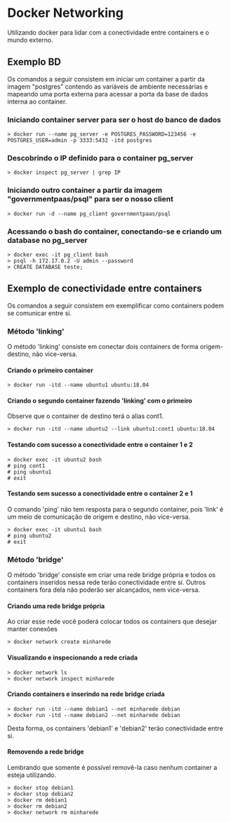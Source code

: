 # Docker Networking
Utilizando docker para lidar com a conectividade entre containers e o mundo externo.

## Exemplo BD
Os comandos a seguir consistem em iniciar um container a partir da imagem "postgres" contendo as variáveis de ambiente necessárias e mapeando uma porta externa para acessar a porta da base de dados interna ao container.

### Iniciando container server para ser o host do banco de dados
```shell
> docker run --name pg_server -e POSTGRES_PASSWORD=123456 -e POSTGRES_USER=admin -p 3333:5432 -itd postgres
```

### Descobrindo o IP definido para o container pg_server
```shell
> docker inspect pg_server | grep IP
```

### Iniciando outro container a partir da imagem "governmentpaas/psql" para ser o nosso client
```shell
> docker run -d --name pg_client governmentpaas/psql
```

### Acessando o bash do container, conectando-se e criando um database no pg_server
```shell
> docker exec -it pg_client bash
> psql -h 172.17.0.2 -U admin --password
> CREATE DATABASE teste;
```

## Exemplo de conectividade entre containers
Os comandos a seguir consistem em exemplificar como containers podem se comunicar entre si.

### Método 'linking'
O método 'linking' consiste em conectar dois containers de forma origem-destino, não vice-versa.

#### Criando o primeiro container
```shell
> docker run -itd --name ubuntu1 ubuntu:18.04
```

#### Criando o segundo container fazendo 'linking' com o primeiro
Observe que o container de destino terá o alias cont1.

```shell
> docker run -itd --name ubuntu2 --link ubuntu1:cont1 ubuntu:18.04
```

#### Testando com sucesso a conectividade entre o container 1 e 2
```shell
> docker exec -it ubuntu2 bash
# ping cont1
# ping ubuntu1
# exit
```

#### Testando sem sucesso a conectividade entre o container 2 e 1
O comando 'ping' não tem resposta para o segundo container, pois 'link' é um meio de comunicação de origem e destino, não vice-versa.

```shell
> docker exec -it ubuntu1 bash
# ping ubuntu2
# exit
```

### Método 'bridge'
O método 'bridge' consiste em criar uma rede bridge própria e todos os containers inseridos nessa rede terão conectividade entre si. Outros containers fora dela não poderão ser alcançados, nem vice-versa.

#### Criando uma rede bridge própria
Ao criar esse rede você poderá colocar todos os containers que desejar manter conexões

```shell
> docker network create minharede
```

#### Visualizando e inspecionando a rede criada

```shell
> docker network ls
> docker network inspect minharede
```

#### Criando containers e inserindo na rede bridge criada

```shell
> docker run -itd --name debian1 --net minharede debian
> docker run -itd --name debian2 --net minharede debian
```

Desta forma, os containers 'debian1' e 'debian2' terão conectividade entre si.

#### Removendo a rede bridge
Lembrando que somente é possível removê-la caso nenhum container a esteja utilizando.

```shell
> docker stop debian1
> docker stop debian2
> docker rm debian1
> docker rm debian2
> docker network rm minharede
```
